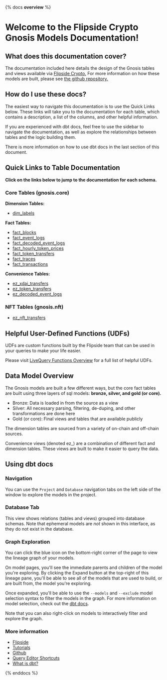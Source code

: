 {% docs __overview__ %}

# Welcome to the Flipside Crypto Gnosis Models Documentation!

## **What does this documentation cover?**
The documentation included here details the design of the Gnosis tables and views available via [Flipside Crypto.](https://flipsidecrypto.xyz/) For more information on how these models are built, please see [the github repository.](https://github.com/FlipsideCrypto/gnosis-models)

## **How do I use these docs?**
The easiest way to navigate this documentation is to use the Quick Links below. These links will take you to the documentation for each table, which contains a description, a list of the columns, and other helpful information.

If you are experienced with dbt docs, feel free to use the sidebar to navigate the documentation, as well as explore the relationships between tables and the logic building them.

There is more information on how to use dbt docs in the last section of this document.

## **Quick Links to Table Documentation**

**Click on the links below to jump to the documentation for each schema.**

### Core Tables (gnosis.core)

**Dimension Tables:**
- [dim_labels](https://flipsidecrypto.github.io/gnosis-models/#!/model/model.gnosis_models.core__dim_labels)

**Fact Tables:**
- [fact_blocks](https://flipsidecrypto.github.io/gnosis-models/#!/model/model.gnosis_models.core__fact_blocks)
- [fact_event_logs](https://flipsidecrypto.github.io/gnosis-models/#!/model/model.gnosis_models.core__fact_event_logs)
- [fact_decoded_event_logs](https://flipsidecrypto.github.io/gnosis-models/#!/model/model.gnosis_models.core__fact_decoded_event_logs)
- [fact_hourly_token_prices](https://flipsidecrypto.github.io/gnosis-models/#!/model/model.gnosis_models.core__fact_hourly_token_prices)
- [fact_token_transfers](https://flipsidecrypto.github.io/gnosis-models/#!/model/model.gnosis_models.core__fact_token_transfers)
- [fact_traces](https://flipsidecrypto.github.io/gnosis-models/#!/model/model.gnosis_models.core__fact_traces)
- [fact_transactions](https://flipsidecrypto.github.io/gnosis-models/#!/model/model.gnosis_models.core__fact_transactions)

**Convenience Tables:**
- [ez_xdai_transfers](https://flipsidecrypto.github.io/gnosis-models/#!/model/model.gnosis_models.core__ez_xdai_transfers)
- [ez_token_transfers](https://flipsidecrypto.github.io/gnosis-models/#!/model/model.gnosis_models.core__ez_token_transfers)
- [ez_decoded_event_logs](https://flipsidecrypto.github.io/gnosis-models/#!/model/model.gnosis_models.core__ez_decoded_event_logs)


### NFT Tables (gnosis.nft) ###
- [ez_nft_transfers](https://flipsidecrypto.github.io/gnosis-models/#!/model/model.gnosis_models.nft__ez_nft_transfers)

## **Helpful User-Defined Functions (UDFs)**

UDFs are custom functions built by the Flipside team that can be used in your queries to make your life easier. 

Please visit [LiveQuery Functions Overview](https://flipsidecrypto.github.io/livequery-models/#!/overview) for a full list of helpful UDFs.

## **Data Model Overview**

The Gnosis models are built a few different ways, but the core fact tables are built using three layers of sql models: **bronze, silver, and gold (or core).**

- Bronze: Data is loaded in from the source as a view
- Silver: All necessary parsing, filtering, de-duping, and other transformations are done here
- Gold (or core): Final views and tables that are available publicly

The dimension tables are sourced from a variety of on-chain and off-chain sources.

Convenience views (denoted ez_) are a combination of different fact and dimension tables. These views are built to make it easier to query the data.

## **Using dbt docs**
### Navigation

You can use the ```Project``` and ```Database``` navigation tabs on the left side of the window to explore the models in the project.

### Database Tab

This view shows relations (tables and views) grouped into database schemas. Note that ephemeral models are *not* shown in this interface, as they do not exist in the database.

### Graph Exploration

You can click the blue icon on the bottom-right corner of the page to view the lineage graph of your models.

On model pages, you'll see the immediate parents and children of the model you're exploring. By clicking the Expand button at the top-right of this lineage pane, you'll be able to see all of the models that are used to build, or are built from, the model you're exploring.

Once expanded, you'll be able to use the ```--models``` and ```--exclude``` model selection syntax to filter the models in the graph. For more information on model selection, check out the [dbt docs](https://docs.getdbt.com/docs/model-selection-syntax).

Note that you can also right-click on models to interactively filter and explore the graph.


### **More information**
- [Flipside](https://flipsidecrypto.xyz)
- [Tutorials](https://docs.flipsidecrypto.com/our-data/tutorials)
- [Github](https://github.com/FlipsideCrypto/gnosis-models)
- [Query Editor Shortcuts](https://docs.flipsidecrypto.com/velocity/query-editor-shortcuts)
- [What is dbt?](https://docs.getdbt.com/docs/introduction)

{% enddocs %}
